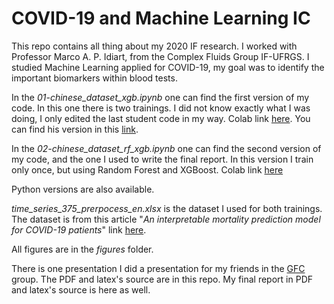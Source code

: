 # COVID-19 and Machine Learning IC
This repo contains all thing about my 2020 IF research. I worked with Professor Marco A. P. Idiart, from the Complex Fluids Group IF-UFRGS. I studied Machine Learning applied for COVID-19, my goal was to identify the important biomarkers within blood tests. 

In the *01-chinese_dataset_xgb.ipynb* one can find the first version of my code. In this one there is two trainings. I did not know exactly what I was doing, I only edited the last student code in my way. Colab link [here](https://drive.google.com/file/d/1Ne69RY220XlN0-vKh0q82ElnOjGv415w/view?usp=sharing). You can find his version in this [link](https://github.com/rjribeiro/covid_ic).

In the *02-chinese_dataset_rf_xgb.ipynb* one can find the second version of my code, and the one I used to write the final report. In this version I train only once, but using Random Forest and XGBoost. Colab link [here](https://drive.google.com/file/d/1npSWaLsoO53NKBapB0UwQ1rkRWuCm4HZ/view?usp=sharing)

Python versions are also available.

*time_series_375_prerpocess_en.xlsx* is the dataset I used for both trainings. The dataset is from this article "*An interpretable mortality prediction model for COVID-19 patients*" link [here](https://www.nature.com/articles/s42256-020-0180-7).

All figures are in the *figures* folder.

There is one presentation I did a presentation for my friends in the [GFC](https://github.com/gfc-fiscomp) group. The PDF and latex's source are in this repo. My final report in PDF and latex's source is here as well.

